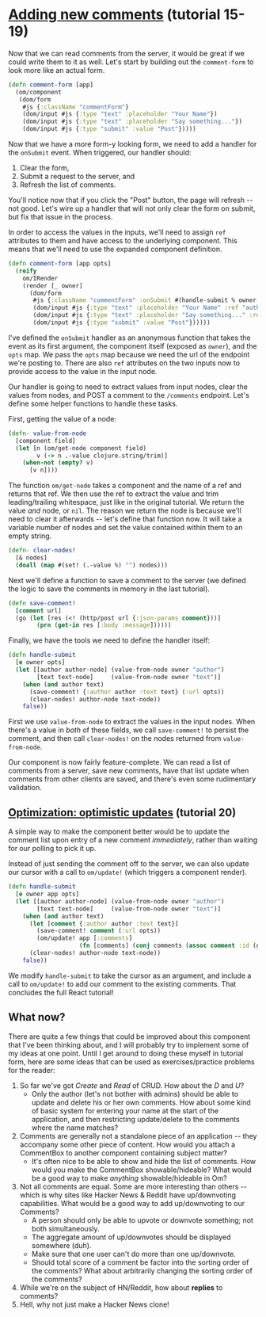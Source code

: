 # [Adding new comments](http://facebook.github.io/react/docs/tutorial.html#adding-new-comments) (tutorial 15-19)

Now that we can read comments from the server, it would be great if we
could write them to it as well. Let's start by building out the
`comment-form` to look more like an actual form.

```clojure
(defn comment-form [app]
  (om/component
   (dom/form
    #js {:className "commentForm"}
    (dom/input #js {:type "text" :placeholder "Your Name"})
    (dom/input #js {:type "text" :placeholder "Say something..."})
    (dom/input #js {:type "submit" :value "Post"}))))
```

Now that we have a more form-y looking form, we need to add a handler
for the `onSubmit` event. When triggered, our handler should:

1. Clear the form,
2. Submit a request to the server, and
3. Refresh the list of comments.

You'll notice now that if you click the "Post" button, the page will
refresh -- not good. Let's wire up a handler that will not only clear
the form on submit, but fix that issue in the process.

In order to access the values in the inputs, we'll need to assign
`ref` attributes to them and have access to the underlying
component. This means that we'll need to use the expanded component
definition.

```clojure
(defn comment-form [app opts]
  (reify
    om/IRender
    (render [_ owner]
      (dom/form
       #js {:className "commentForm" :onSubmit #(handle-submit % owner opts)}
       (dom/input #js {:type "text" :placeholder "Your Name" :ref "author"})
       (dom/input #js {:type "text" :placeholder "Say something..." :ref "text"})
       (dom/input #js {:type "submit" :value "Post"})))))
```

I've defined the `onSubmit` handler as an anonymous function that
takes the event as its first argument, the component itself (exposed
as `owner`), and the `opts` map. We pass the `opts` map because we
need the url of the endpoint we're posting to. There are also `ref`
attributes on the two inputs now to provide access to the value in the
input node.

Our handler is going to need to extract values from input nodes, clear
the values from nodes, and POST a comment to the `/comments`
endpoint. Let's define some helper functions to handle these tasks.

First, getting the value of a node:

```clojure
(defn- value-from-node
  [component field]
  (let [n (om/get-node component field)
        v (-> n .-value clojure.string/trim)]
    (when-not (empty? v)
      [v n])))
```

The function `om/get-node` takes a component and the name of a ref and
returns that ref. We then use the ref to extract the value and trim
leading/trailing whitespace, just like in the original tutorial. We
return the value *and* node, or `nil`. The reason we return the node
is because we'll need to clear it afterwards -- let's define that
function now. It will take a variable number of nodes and set the
value contained within them to an empty string.

```clojure
(defn- clear-nodes!
  [& nodes]
  (doall (map #(set! (.-value %) "") nodes)))
```

Next we'll define a function to save a comment to the server (we
defined the logic to save the comments in memory in the last
tutorial).

```clojure
(defn save-comment!
  [comment url]
  (go (let [res (<! (http/post url {:json-params comment}))]
        (prn (get-in res [:body :message])))))
```

Finally, we have the tools we need to define the handler itself:

```clojure
(defn handle-submit
  [e owner opts]
  (let [[author author-node] (value-from-node owner "author")
        [text text-node]     (value-from-node owner "text")]
    (when (and author text)
      (save-comment! {:author author :text text} (:url opts))
      (clear-nodes! author-node text-node))
    false))
```

First we use `value-from-node` to extract the values in the input
nodes. When there's a value in *both* of these fields, we call
`save-comment!` to persist the comment, and then call `clear-nodes!`
on the nodes returned from `value-from-node`.

Our component is now fairly feature-complete. We can read a list of
comments from a server, save new comments, have that list update when
comments from other clients are saved, and there's even some
rudimentary validation.

## [Optimization: optimistic updates](http://facebook.github.io/react/docs/tutorial.html#optimization-optimistic-updates) (tutorial 20)

A simple way to make the component better would be to update the
comment list upon entry of a new comment *immediately*, rather than
waiting for our polling to pick it up.

Instead of just sending the comment off to the server, we can also
update our cursor with a call to `om/update!` (which triggers a
component render).

```clojure
(defn handle-submit
  [e owner app opts]
  (let [[author author-node] (value-from-node owner "author")
        [text text-node]     (value-from-node owner "text")]
    (when (and author text)
      (let [comment {:author author :text text}]
        (save-comment! comment (:url opts))
        (om/update! app [:comments]
                    (fn [comments] (conj comments (assoc comment :id (guid))))))
      (clear-nodes! author-node text-node))
    false))
```

We modify `handle-submit` to take the cursor as an argument, and
include a call to `om/update!` to add our comment to the existing
comments. That concludes the full React tutorial!

## What now?

There are quite a few things that could be improved about this
component that I've been thinking about, and I will probably try to
implement some of my ideas at one point. Until I get around to doing
these myself in tutorial form, here are some ideas that can be used as
exercises/practice problems for the reader:

1. So far we've got *Create* and *Read* of CRUD. How about the *D* and
   *U*?
   + Only the author (let's not bother with admins) should be able to
     update and delete his or her own comments. How about some kind of
     basic system for entering your name at the start of the
     application, and then restricting update/delete to the comments
     where the name matches?
2. Comments are generally not a standalone piece of an application --
   they accompany some other piece of content. How would you attach
   a CommentBox to another component containing subject matter?
   + It's often nice to be able to show and hide the list of
     comments. How would you make the CommentBox showable/hideable?
     What would be a good way to make *anything* showable/hideable in
     Om?
3. Not all comments are equal. Some are more interesting than others
   -- which is why sites like Hacker News & Reddit have up/downvoting
   capabilities. What would be a good way to add up/downvoting to our
   Comments?
   + A person should only be able to upvote or downvote something; not
     both simultaneously.
   + The aggregate amount of up/downvotes should be displayed
     somewhere (duh).
   + Make sure that one user can't do more than one up/downvote.
   + Should total score of a comment be factor into the sorting order
     of the comments? What about arbitrarily changing the sorting
     order of the comments?
4. While we're on the subject of HN/Reddit, how about **replies** to
   comments?
5. Hell, why not just make a Hacker News clone!
